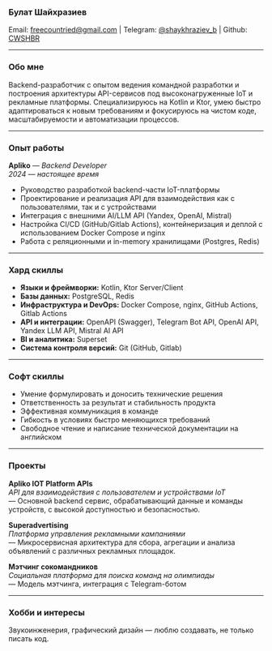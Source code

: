 

### **Булат Шайхразиев**  
Email: freecountried@gmail.com | Telegram: [@shaykhraziev_b](https://t.me/shaykhraziev_b) | Github: [CWSHBR](https://github.com/CWSHBR)

---

### **Обо мне**  
Backend-разработчик с опытом ведения командной разработки и построения архитектуры API-сервисов под высоконагруженные IoT и рекламные платформы. Специализируюсь на Kotlin и Ktor, умею быстро адаптироваться к новым требованиям и фокусируюсь на чистом коде, масштабируемости и автоматизации процессов.

---

### **Опыт работы**

**Apliko** — *Backend Developer*  
*2024 — настоящее время*  
- Руководство разработкой backend-части IoT-платформы  
- Проектирование и реализация API для взаимодействия как с пользователями, так и с устройствами  
- Интеграция с внешними AI/LLM API (Yandex, OpenAI, Mistral)  
- Настройка CI/CD (GitHub/Gitlab Actions), контейнеризация и деплой с использованием Docker Compose и nginx  
- Работа с реляционными и in-memory хранилищами (Postgres, Redis)

---

### **Хард скиллы**
- **Языки и фреймворки:** Kotlin, Ktor Server/Client  
- **Базы данных:** PostgreSQL, Redis  
- **Инфраструктура и DevOps:** Docker Compose, nginx, GitHub Actions, Gitlab Actions  
- **API и интеграции:** OpenAPI (Swagger), Telegram Bot API, OpenAI API, Yandex LLM API, Mistral AI API  
- **BI и аналитика:** Superset  
- **Система контроля версий:** Git (GitHub, Gitlab)

---

### **Софт скиллы**   
- Умение формулировать и доносить технические решения  
- Ответственность за результат и стабильность продукта  
- Эффективная коммуникация в команде  
- Гибкость в условиях быстро меняющихся требований  
- Свободное чтение и написание технической документации на английском

---

### **Проекты**

**Apliko IOT Platform APIs**  
*API для взаимодействия с пользователем и устройствами IoT*  
— Основной backend сервис, обрабатывающий данные и команды устройств, с высокой доступностью и безопасностью.

**Superadvertising**  
*Платформа управления рекламными кампаниями*  
— Микросервисная архитектура для сбора, агрегации и анализа объявлений с различных рекламных площадок.

**Мэтчинг сокомандников**  
*Социальная платформа для поиска команд на олимпиады*  
— Модель мэтчинга, интеграция с Telegram-ботом

---

### **Хобби и интересы**  
Звукоинженерия, графический дизайн — люблю создавать, не только писать код.
